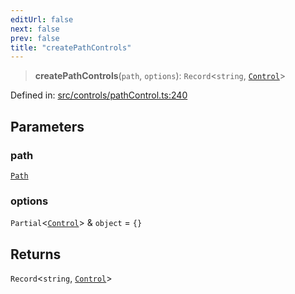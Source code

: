 ```yaml
---
editUrl: false
next: false
prev: false
title: "createPathControls"
---
```


> **createPathControls**(`path`, `options`): `Record`\<`string`, [`Control`](/api/classes/control/)\>

Defined in: [src/controls/pathControl.ts:240](https://github.com/fabricjs/fabric.js/blob/977f797255d8c56b5b68360b0d45bed33697d2e8/src/controls/pathControl.ts#L240)

## Parameters

### path

[`Path`](/api/classes/path/)

### options

`Partial`\<[`Control`](/api/classes/control/)\> & `object` = `{}`

## Returns

`Record`\<`string`, [`Control`](/api/classes/control/)\>
